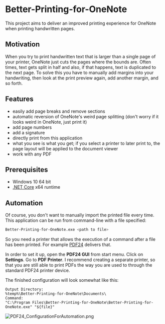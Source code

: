 # Better-Printing-for-OneNote
This project aims to deliver an improved printing experience for OneNote when printing handwritten pages.

## Motivation
When you try to print handwritten text that is larger than a single page of your printer, OneNote just cuts the pages where the bounds are. Often times, text gets split in half and also, if that happens, text is duplicated to the next page. To solve this you have to manually add margins into your handwriting, then look at the print preview again, add another margin, and so forth.

## Features
- easily add page breaks and remove sections
- automatic reversion of OneNote's weird page splitting (don't worry if it looks weird in OneNote, just print it)
- add page numbers
- add a signature
- directly print from this application
- what you see is what you get; if you select a printer to later print to, the page layout will be applied to the document viewer
- work with any PDF

## Prerequisites

- Windows 10 64 bit
- [.NET Core](https://dotnet.microsoft.com/download) x64 runtime

## Automation

Of course, you don't want to manually import the printed file every time. This application can be run from command-line with a file specified:

```bash
Better-Printing-for-OneNote.exe <path to file>
```

So you need a printer that allows the execution of a command after a file has been printed. For example [PDF24](https://en.pdf24.org/) delivers that.

In order to set it up, open the **PDF24 GUI** from start menu. Click on **Settings**. Go to **PDF Printer**. I recommend creating a separate printer, so that you are still able to print PDFs the way you are used to through the standard PDF24 printer device.

The finished configuration will look somewhat like this:

```
Output Directory:
%temp%\Better-Printing-for-OneNote\Documents\
Command: 
"C:\Program Files\Better-Printing-for-OneNote\Better-Printing-for-OneNote.exe" "${file}"
```

![PDF24_ConfigurationForAutomation.png](https://user-images.githubusercontent.com/14842772/72112750-cee00c00-333e-11ea-95bf-da4f186c84ba.png)

